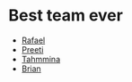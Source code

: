 # Best team ever

* [Rafael](/HYF/Rafael.md)
* [Preeti](/Preeti.md)
* [Tahmmina](/Tahmmina.md)
* [Brian](/Brian.md)
